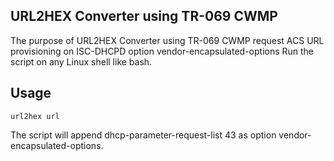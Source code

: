 ## URL2HEX Converter using TR-069 CWMP

The purpose of URL2HEX Converter using TR-069 CWMP request ACS URL provisioning on ISC-DHCPD option vendor-encapsulated-options
Run the script on any Linux shell like bash.

## Usage
````
url2hex url
````
The script will append dhcp-parameter-request-list 43 as option vendor-encapsulated-options.